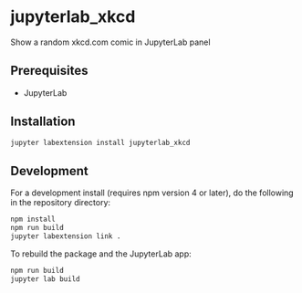 # jupyterlab_xkcd

Show a random xkcd.com comic in JupyterLab panel


## Prerequisites

* JupyterLab

## Installation

```bash
jupyter labextension install jupyterlab_xkcd
```

## Development

For a development install (requires npm version 4 or later), do the following in the repository directory:

```bash
npm install
npm run build
jupyter labextension link .
```

To rebuild the package and the JupyterLab app:

```bash
npm run build
jupyter lab build
```

